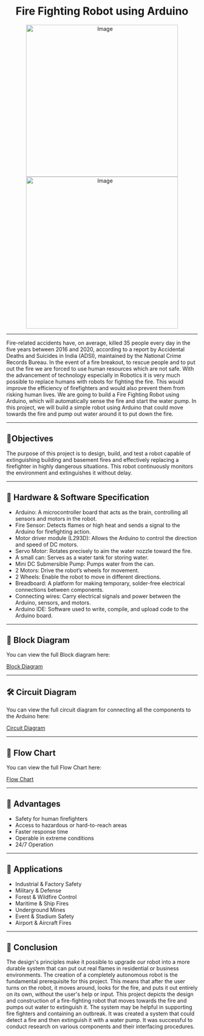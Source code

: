 <h1 align="center">Fire Fighting Robot using Arduino</h1>

<p align="center">
<img width="400" height="400" alt="Image" src="https://github.com/user-attachments/assets/48e31fb2-7952-47d5-96fc-774f16f021ef" />
<img width="400" height="400" alt="Image" src="https://github.com/user-attachments/assets/0519448f-e78f-45dc-887e-1f1a7f9e89c1" />
</p>
<hr>

<p> Fire-related accidents have, on average, killed 35 people every day in the five years between 2016 and 2020, according to a report by Accidental Deaths and Suicides in India (ADSI), maintained by the National Crime Records Bureau. In the event of a fire breakout, to rescue people and to put out the fire we are forced to use human resources which are not safe. With the advancement of technology especially in Robotics it is very much possible to replace humans with robots for fighting the fire. This would improve the efficiency of firefighters and would also prevent them from risking human lives. We are going to build a Fire Fighting Robot using Arduino, which will automatically sense the fire and start the water pump. In this project, we will build a simple robot using Arduino that could move towards the fire and pump out water around it to put down the fire. </p>

<hr>

<h2> 📝Objectives </h2>
<p> The purpose of this project is to design, build, and test a robot capable of extinguishing building and basement fires and effectively replacing a firefighter in highly dangerous situations. This robot continuously monitors the environment and extinguishes it without delay. </p>

<hr>

<h2> 🤖 Hardware & Software Specification </h2>

- Arduino: A microcontroller board that acts as the brain, controlling all sensors and motors in the robot.
- Fire Sensor: Detects flames or high heat and sends a signal to the Arduino for firefighting action.
- Motor driver module (L293D): Allows the Arduino to control the direction and speed of DC motors.
- Servo Motor: Rotates precisely to aim the water nozzle toward the fire.
- A small can: Serves as a water tank for storing water.
- Mini DC Submersible Pump: Pumps water from the can.
- 2 Motors: Drive the robot’s wheels for movement.
- 2 Wheels: Enable the robot to move in different directions.
- Breadboard: A platform for making temporary, solder-free electrical connections between components.
- Connecting wires: Carry electrical signals and power between the Arduino, sensors, and motors.
- Arduino IDE: Software used to write, compile, and upload code to the Arduino board.

<hr>

<h2> 🧩 Block Diagram </h2>
You can view the full Block diagram here:

[Block Diagram](https://github.com/Reneesha-29/Fire-Fighting-Robot-using-Arduino/blob/59e1c7779b6685b8ef991ca0a38cf4a979b708c0/block%20diagram.png)

<hr>

<h2> 🛠️ Circuit Diagram </h2>
You can view the full circuit diagram for connecting all the components to the Arduino here:

[Circuit Diagram](https://github.com/Reneesha-29/Fire-Fighting-Robot-using-Arduino/blob/e4f3916822677ab4cc8be7b348b26c8ae7735570/circuit%20fiagram.png)  

<hr>

<h2> 🛑 Flow Chart </h2>
You can view the full Flow Chart here:

[Flow Chart](https://github.com/Reneesha-29/Fire-Fighting-Robot-using-Arduino/blob/59e1c7779b6685b8ef991ca0a38cf4a979b708c0/flow%20chart.png)

<hr>

<h2> 🌱 Advantages </h2>

- Safety for human firefighters
- Access to hazardous or hard-to-reach areas
- Faster response time
- Operable in extreme conditions
- 24/7 Operation

<hr>

<h2> 💬 Applications </h2>

- Industrial & Factory Safety
- Military & Defense
- Forest & Wildfire Control
- Maritime & Ship Fires
- Underground Mines
- Event & Stadium Safety
- Airport & Aircraft Fires

<hr>

<h2> 🚒 Conclusion </h2>
<p> The design's principles make it possible to upgrade our robot into a more durable system that can put out real flames in residential or business environments. The creation of a completely autonomous robot is the fundamental prerequisite for this project. This means that after the user turns on the robot, it moves around, looks for the fire, and puts it out entirely on its own, without the user's help or input. This project depicts the design and construction of a fire-fighting robot that moves towards the fire and pumps out water to extinguish it. The system may be helpful in supporting fire fighters and containing an outbreak. It was created a system that could detect a fire and then extinguish it with a water pump. It was successful to conduct research on various components and their interfacing procedures. </p>



